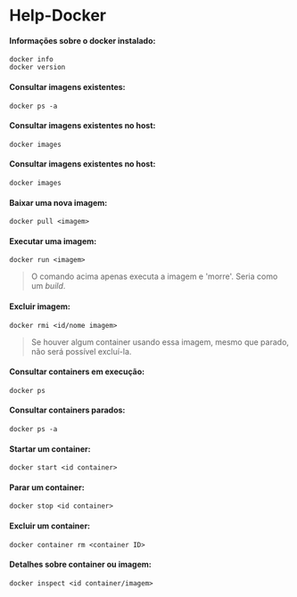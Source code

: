 # Help-Docker

#### Informações sobre o docker instalado:
```
docker info
docker version
```

#### Consultar imagens existentes:
```
docker ps -a
```

#### Consultar imagens existentes no host:
```
docker images
```

#### Consultar imagens existentes no host:
```
docker images
```

#### Baixar uma nova imagem:
```
docker pull <imagem>
```

#### Executar uma imagem:
```
docker run <imagem>
```
> O comando acima apenas executa a imagem e 'morre'. Seria como um _build_.


#### Excluir imagem:
```
docker rmi <id/nome imagem>
```
> Se houver algum container usando essa imagem, mesmo que parado, não será possível excluí-la.




#### Consultar containers em execução:
```
docker ps 
```

#### Consultar containers parados:
```
docker ps -a
```

#### Startar um container:
```
docker start <id container>
```

#### Parar um container:
```
docker stop <id container>
```

#### Excluir um container:
```
docker container rm <container ID>
```

#### Detalhes sobre container ou imagem:
```
docker inspect <id container/imagem>
```




